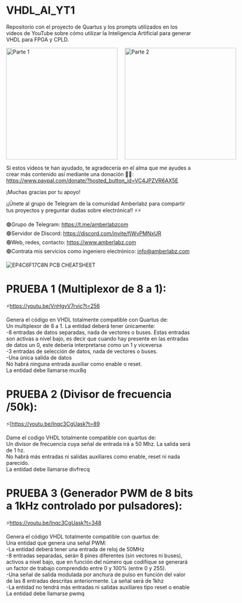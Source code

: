 # VHDL_AI_YT1
Repositorio con el proyecto de Quartus y los prompts utilizados en los videos de YouTube sobre cómo utilizar la Inteligencia Artificial para generar VHDL para FPGA y CPLD.

<div style="display: flex; gap: 20px;">
  <a href="https://www.youtube.com/watch?v=VnHgyV7rvic">
      <img src="https://img.youtube.com/vi/VnHgyV7rvic/0.jpg" alt="Parte 1" height="300">
  </a>
  <a href="https://www.youtube.com/watch?v=Inqc3CgUask">
      <img src="https://img.youtube.com/vi/Inqc3CgUask/0.jpg" alt="Parte 2" height="300">
  </a>
</div>

Si estos videos te han ayudado, te agradecería en el alma que me ayudes a crear más contenido así mediante una donación 🙏💕: https://www.paypal.com/donate/?hosted_button_id=VC4JPZVR6AX5E

¡Muchas gracias por tu apoyo!

¡¡Únete al grupo de Telegram de la comunidad Amberlabz para compartir tus proyectos y preguntar dudas sobre electrónica!! ⚡⚡

🟢Grupo de Telegram: https://t.me/amberlabzcom<br>
🟢Servidor de Discord: https://discord.com/invite/fjWvPMNxUR<br>
🟢Web, redes, contacto: https://www.amberlabz.com<br>
🟢Contrata mis servicios como ingeniero electrónico: info@amberlabz.com

![EP4C6F17C8N PCB CHEATSHEET](https://github.com/user-attachments/assets/d4312bc7-7f79-47f8-ad3b-bca26dcd2d3d)


# PRUEBA 1 (Multiplexor de 8 a 1):

⚡https://youtu.be/VnHgyV7rvic?t=256<br>

Genera el código en VHDL totalmente compatible con Quartus de:<br>
Un multiplexor de 8 a 1. La entidad deberá tener únicamente:<br>
-8 entradas de datos separadas, nada de vectores o buses. Estas entradas son activas a nivel bajo, es decir que cuando hay presente en las entradas de datos un 0, este debería interpretarse como un 1 y viceversa<br>
-3 entradas de selección de datos, nada de vectores o buses.<br>
-Una única salida de datos<br>
No habrá ninguna entrada auxiliar como enable o reset.<br>
La entidad debe llamarse mux8q<br>

# PRUEBA 2 (Divisor de frecuencia /50k):<br>

⚡[https://youtu.be/Inqc3CgUask?t=89<br>

Dame el codigo VHDL totalmente compatible con quartus de:<br>
Un divisor de frecuencia cuya señal de entrada irá a 50 Mhz. La salida será de 1 hz.<br>
No habrá más entradas ni salidas auxiliares como enable, reset ni nada parecido.<br>
La entidad debe llamarse divfrecq<br>

# PRUEBA 3 (Generador PWM de 8 bits a 1kHz controlado por pulsadores):<br>

⚡https://youtu.be/Inqc3CgUask?t=348<br>

Genera el código VHDL totalmente compatible con quartus de:<br>
Una entidad que genera una señal PWM:<br>
-La entidad deberá tener una entrada de reloj de 50MHz <br>
-8 entradas separadas, serán 8 pines diferentes (sin vectores ni buses), activos a nivel bajo, que en función del número que codifique se generará un factor de trabajo comprendido entre 0 y 100% (entre 0 y 255). <br>
-Una señal de salida modulada por anchura de pulso en función del valor de las 8 entradas descritas anteriormente. La señal será de 1khz <br>
-La entidad no tendrá más entradas ni salidas auxiliares tipo reset o enable<br>
La entidad debe llamarse pwmq<br>
